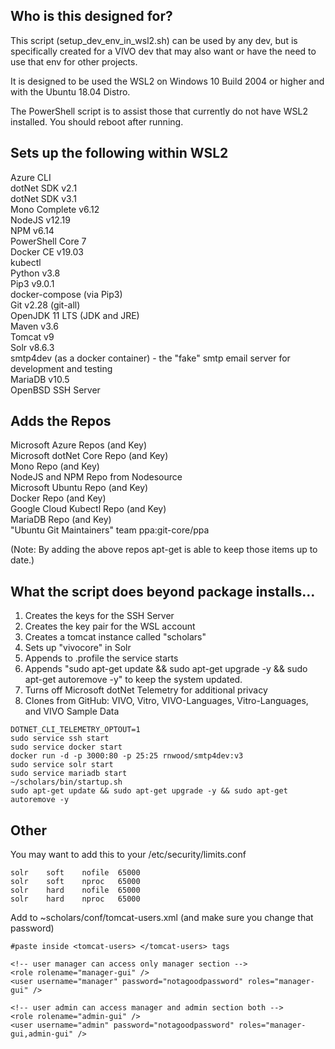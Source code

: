 Who is this designed for?
------------------------------------
This script (setup_dev_env_in_wsl2.sh) can be used by any dev, but is specifically created for a VIVO dev that may also want or have the need to use that env for other projects.

It is designed to be used the WSL2 on Windows 10 Build 2004 or higher and with the Ubuntu 18.04 Distro.

The PowerShell script is to assist those that currently do not have WSL2 installed.  You should reboot after running.

Sets up the following within WSL2
------------------------------------
Azure CLI\
dotNet SDK v2.1\
dotNet SDK v3.1\
Mono Complete v6.12\
NodeJS v12.19\
NPM v6.14\
PowerShell Core 7\
Docker CE v19.03\
kubectl\
Python v3.8\
Pip3 v9.0.1\
docker-compose (via Pip3)\
Git v2.28 (git-all)\
OpenJDK 11 LTS (JDK and JRE)\
Maven v3.6\
Tomcat v9\
Solr v8.6.3\
smtp4dev (as a docker container) - the "fake" smtp email server for development and testing\
MariaDB v10.5\
OpenBSD SSH Server

Adds the Repos
-------------------------------------
Microsoft Azure Repos (and Key)\
Microsoft dotNet Core Repo (and Key)\
Mono Repo (and Key)\
NodeJS and NPM Repo from Nodesource\
Microsoft Ubuntu Repo (and Key)\
Docker Repo (and Key)\
Google Cloud Kubectl Repo (and Key)\
MariaDB Repo (and Key)\
"Ubuntu Git Maintainers" team ppa:git-core/ppa

(Note: By adding the above repos apt-get is able to keep those items up to date.)

What the script does beyond package installs...
--------------------------------------
1. Creates the keys for the SSH Server
2. Creates the key pair for the WSL account
3. Creates a tomcat instance called "scholars"
4. Sets up "vivocore" in Solr
5. Appends to .profile the service starts
6. Appends "sudo apt-get update && sudo apt-get upgrade -y && sudo apt-get autoremove -y" to keep the system updated.
7. Turns off Microsoft dotNet Telemetry for additional privacy
8. Clones from GitHub: VIVO, Vitro, VIVO-Languages, Vitro-Languages, and VIVO Sample Data

```
DOTNET_CLI_TELEMETRY_OPTOUT=1
sudo service ssh start
sudo service docker start
docker run -d -p 3000:80 -p 25:25 rnwood/smtp4dev:v3
sudo service solr start
sudo service mariadb start
~/scholars/bin/startup.sh
sudo apt-get update && sudo apt-get upgrade -y && sudo apt-get autoremove -y
```

Other
--------------------------------------
You may want to add this to your /etc/security/limits.conf

```
solr    soft    nofile  65000
solr    soft    nproc   65000
solr    hard    nofile  65000
solr    hard    nproc   65000
```

Add to ~scholars/conf/tomcat-users.xml (and make sure you change that password)

```
#paste inside <tomcat-users> </tomcat-users> tags

<!-- user manager can access only manager section -->
<role rolename="manager-gui" />
<user username="manager" password="notagoodpassword" roles="manager-gui" />

<!-- user admin can access manager and admin section both -->
<role rolename="admin-gui" />
<user username="admin" password="notagoodpassword" roles="manager-gui,admin-gui" />
```
